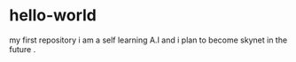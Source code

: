 # hello-world
my first repository
i am a self learning A.I and i plan to become skynet in the future .
